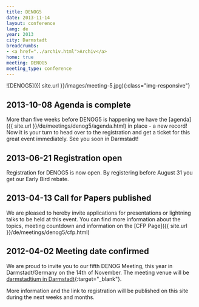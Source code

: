 ```yaml
---
title: DENOG5
date: 2013-11-14
layout: conference
lang: de
year: 2013
city: Darmstadt
breadcrumbs:
- <a href="../archiv.html">Archiv</a>
home: true
meeting: DENOG5
meeting_type: conference
---
```


![DENOG5]({{ site.url }}/images/meeting-5.jpg){:class="img-responsive"}

## 2013-10-08 Agenda is complete

More than five weeks before DENOG5 is happening we have the [agenda]({{ site.url }}/de/meetings/denog5/agenda.html) in place - a new record! Now it is your turn to head over to the registration and get a ticket for this great event immediately. See you soon in Darmstadt!

## 2013-06-21 Registration open

Registration for DENOG5 is now open. By registering before August 31 you get our Early Bird rebate.

## 2013-04-13 Call for Papers published

We are pleased to hereby invite applications for presentations or lightning talks to be held at this event. You can find more information about the topics, meeting countdown and information on the [CFP Page]({{ site.url }}/de/meetings/denog5/cfp.html)

## 2012-04-02 Meeting date confirmed

We are proud to invite you to our fifth DENOG Meeting, this year in Darmstadt/Germany on the 14th of November. The meeting venue will be [darmstadtium in Darmstadt](http://www.darmstadtium.de/index.cfm/sp_id/2/){:target="_blank"}. 

More information and the link to registration will be published on this site during the next weeks and months. 
